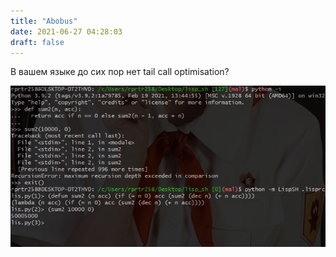 ```yaml
---
title: "Abobus"
date: 2021-06-27 04:28:03
draft: false
---
```


В вашем языке до сих пор нет tail call optimisation?

![](/img/vk/L_ACA4lr4Xo.jpg)
